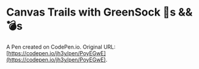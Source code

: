 # Canvas Trails with GreenSock 🐝s &&💣s

A Pen created on CodePen.io. Original URL: [https://codepen.io/jh3y/pen/PoyEGwE](https://codepen.io/jh3y/pen/PoyEGwE).

